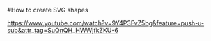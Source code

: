 #How to create SVG shapes

https://www.youtube.com/watch?v=9Y4P3FvZ5bg&feature=push-u-sub&attr_tag=SuQnQH_HWWjfkZKU-6
